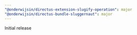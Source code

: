 ```yaml
---
"@onderwijsin/directus-extension-slugify-operation": major
"@onderwijsin/directus-bundle-sluggernaut": major
---
```


Initial release
